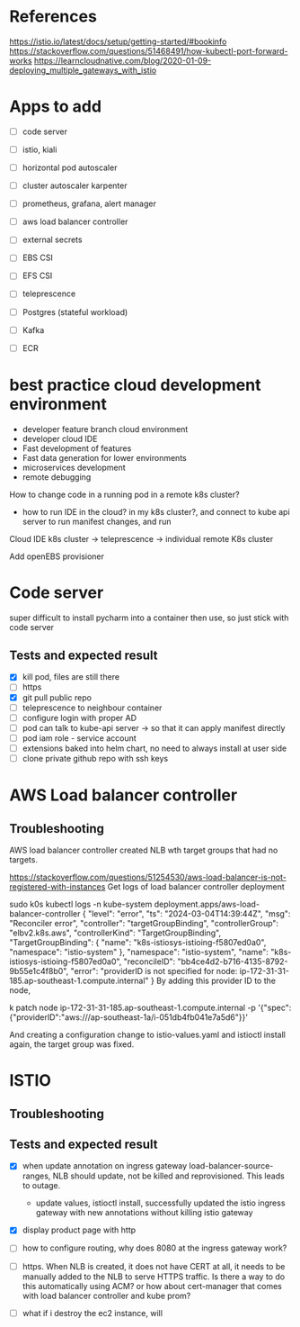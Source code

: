 # References
https://istio.io/latest/docs/setup/getting-started/#bookinfo
https://stackoverflow.com/questions/51468491/how-kubectl-port-forward-works
https://learncloudnative.com/blog/2020-01-09-deploying_multiple_gateways_with_istio

# Apps to add
- [ ] code server
- [ ] istio, kiali
- [ ] horizontal pod autoscaler
- [ ] cluster autoscaler karpenter
- [ ] prometheus, grafana, alert manager
- [ ] aws load balancer controller
- [ ] external secrets
- [ ] EBS CSI
- [ ] EFS CSI

- [ ] teleprescence

- [ ] Postgres (stateful workload)
- [ ] Kafka
- [ ] ECR




# best practice cloud development environment

* developer feature branch cloud environment
* developer cloud IDE
* Fast development of features
* Fast data generation for lower environments
* microservices development
* remote debugging

How to change code in a running pod in a remote k8s cluster?
* how to run IDE in the cloud? in my k8s cluster?, and connect to kube api server to run manifest changes, and run 


Cloud IDE k8s cluster -> teleprescence ->  individual remote K8s cluster

Add openEBS provisioner



# Code server
super difficult to install pycharm into a container then use, so just
stick with code server

## Tests and expected result
- [x] kill pod, files are still there
- [ ] https 
- [x] git pull public repo
- [ ] teleprescence to neighbour container
- [ ] configure login with proper AD
- [ ] pod can talk to kube-api server -> so that it can apply manifest directly
- [ ] pod iam role - service account
- [ ] extensions baked into helm chart, no need to always install at user side
- [ ] clone private github repo with ssh keys
# AWS Load balancer controller 
## Troubleshooting
AWS load balancer controller created NLB wth target groups that had no targets.

https://stackoverflow.com/questions/51254530/aws-load-balancer-is-not-registered-with-instances
Get logs of load balancer controller deployment

sudo k0s kubectl logs -n kube-system deployment.apps/aws-load-balancer-controller
{
  "level": "error",
  "ts": "2024-03-04T14:39:44Z",
  "msg": "Reconciler error",
  "controller": "targetGroupBinding",
  "controllerGroup": "elbv2.k8s.aws",
  "controllerKind": "TargetGroupBinding",
  "TargetGroupBinding": {
    "name": "k8s-istiosys-istioing-f5807ed0a0",
    "namespace": "istio-system"
  },
  "namespace": "istio-system",
  "name": "k8s-istiosys-istioing-f5807ed0a0",
  "reconcileID": "bb4ce4d2-b716-4135-8792-9b55e1c4f8b0",
  "error": "providerID is not specified for node: ip-172-31-31-185.ap-southeast-1.compute.internal"
}
By adding this provider ID to the node, 

k patch node ip-172-31-31-185.ap-southeast-1.compute.internal -p '{"spec":{"providerID":"aws:///ap-southeast-1a/i-051db4fb041e7a5d6"}}'

And creating a configuration change to istio-values.yaml and istioctl install again, the target group was fixed.


# ISTIO
## Troubleshooting


## Tests and expected result
- [x] when update annotation on ingress gateway load-balancer-source-ranges, NLB should update, not be killed and reprovisioned. This leads to outage.
  - update values, istioctl install, successfully updated the istio ingress gateway with new annotations without killing istio gateway
- [x] display product page with http
- [ ] how to configure routing, why does 8080 at the ingress gateway work?
- [ ] https. When NLB is created, it does not have CERT at all, it needs to be manually added to the NLB to serve HTTPS traffic. Is there a way to do this automatically using ACM? or how about cert-manager that comes with load balancer controller and kube prom?
- [ ] what if i destroy the ec2 instance, will

